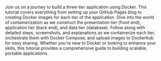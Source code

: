 Join us on a journey to build a three-tier application using Docker. This tutorial covers everything from setting up your GitHub Pages blog to creating Docker images for each tier of the application. Dive into the world of containerization as we construct the presentation tier (front end), application tier (back end), and data tier (database). Follow along with detailed steps, screenshots, and explanations as we containerize each tier, orchestrate them with Docker Compose, and upload images to Dockerhub for easy sharing. Whether you're new to Docker or looking to enhance your skills, this tutorial provides a comprehensive guide to building scalable, portable applications.
